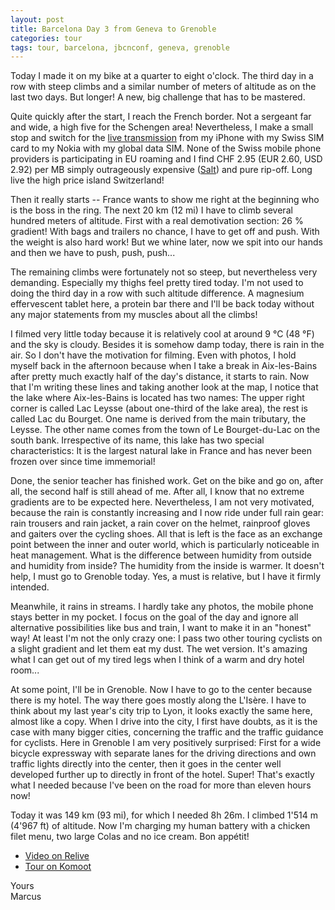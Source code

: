 ```yaml
---
layout: post
title: Barcelona Day 3 from Geneva to Grenoble
categories: tour
tags: tour, barcelona, jbcnconf, geneva, grenoble
---
```


Today I made it on my bike at a quarter to eight o'clock. The third day in a row with steep climbs and a similar number of meters of altitude as on the last two days. But longer! A new, big challenge that has to be mastered.

Quite quickly after the start, I reach the French border. Not a sergeant far and wide, a high five for the Schengen area! Nevertheless, I make a small stop and switch for the [live transmission](/live) from my iPhone with my Swiss SIM card to my Nokia with my global data SIM. None of the Swiss mobile phone providers is participating in EU roaming and I find CHF 2.95 (EUR 2.60, USD 2.92) per MB simply outrageously expensive ([Salt](https://www.salt.ch/)) and pure rip-off. Long live the high price island Switzerland!

Then it really starts -- France wants to show me right at the beginning who is the boss in the ring. The next 20 km (12 mi) I have to climb several hundred meters of altitude. First with a real demotivation section: 26 % gradient! With bags and trailers no chance, I have to get off and push. With the weight is also hard work! But we whine later, now we spit into our hands and then we have to push, push, push...

The remaining climbs were fortunately not so steep, but nevertheless very demanding. Especially my thighs feel pretty tired today. I'm not used to doing the third day in a row with such altitude difference. A magnesium effervescent tablet here, a protein bar there and I'll be back today without any major statements from my muscles about all the climbs!

I filmed very little today because it is relatively cool at around 9 °C (48 °F) and the sky is cloudy. Besides it is somehow damp today, there is rain in the air. So I don't have the motivation for filming. Even with photos, I hold myself back in the afternoon because when I take a break in Aix-les-Bains after pretty much exactly half of the day's distance, it starts to rain. Now that I'm writing these lines and taking another look at the map, I notice that the lake where Aix-les-Bains is located has two names: The upper right corner is called Lac Leysse (about one-third of the lake area), the rest is called Lac du Bourget. One name is derived from the main tributary, the Leysse. The other name comes from the town of Le Bourget-du-Lac on the south bank. Irrespective of its name, this lake has two special characteristics: It is the largest natural lake in France and has never been frozen over since time immemorial!

Done, the senior teacher has finished work. Get on the bike and go on, after all, the second half is still ahead of me. After all, I know that no extreme gradients are to be expected here. Nevertheless, I am not very motivated, because the rain is constantly increasing and I now ride under full rain gear: rain trousers and rain jacket, a rain cover on the helmet, rainproof gloves and gaiters over the cycling shoes. All that is left is the face as an exchange point between the inner and outer world, which is particularly noticeable in heat management. What is the difference between humidity from outside and humidity from inside? The humidity from the inside is warmer. It doesn't help, I must go to Grenoble today. Yes, a must is relative, but I have it firmly intended.

Meanwhile, it rains in streams. I hardly take any photos, the mobile phone stays better in my pocket. I focus on the goal of the day and ignore all alternative possibilities like bus and train, I want to make it in an "honest" way! At least I'm not the only crazy one: I pass two other touring cyclists on a slight gradient and let them eat my dust. The wet version. It's amazing what I can get out of my tired legs when I think of a warm and dry hotel room...

At some point, I'll be in Grenoble. Now I have to go to the center because there is my hotel. The way there goes mostly along the L'Isère. I have to think about my last year's city trip to Lyon, it looks exactly the same here, almost like a copy. When I drive into the city, I first have doubts, as it is the case with many bigger cities, concerning the traffic and the traffic guidance for cyclists. Here in Grenoble I am very positively surprised: First for a wide bicycle expressway with separate lanes for the driving directions and own traffic lights directly into the center, then it goes in the center well developed further up to directly in front of the hotel. Super! That's exactly what I needed because I've been on the road for more than eleven hours now!

Today it was 149 km (93 mi), for which I needed 8h 26m. I climbed 1'514 m (4'967 ft) of altitude. Now I'm charging my human battery with a chicken filet menu, two large Colas and no ice cream. Bon appétit!

- [Video on Relive](https://www.relive.cc/view/r10005730947)
- [Tour on Komoot](https://www.komoot.com/tour/67731625/zoom)

Yours  
Marcus

<!-- - [Continue reading with day 3](/Barcelona-2019-Day-4) -->
